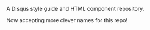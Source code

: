 A Disqus style guide and HTML component repository.

Now accepting more clever names for this repo!
